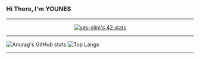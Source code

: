 # <h3 font-famly="bison">Hi There, I'm YOUNES </h3>

---

<div align="center">
  <a href="https://github.com/JaeSeoKim/badge42"><img src="https://badge42.vercel.app/api/v2/cl9smgnrq00250fju0ztclesb/stats?cursusId=21&coalitionId=80" alt="yes-slim's 42 stats" /></a>
</div>

---

![Anurag's GitHub stats](https://github-readme-stats.vercel.app/api?username=BL4Z3-y&show_icons=true&theme=highcontrast)
![Top Langs](https://github-readme-stats.vercel.app/api/top-langs/?username=BL4Z3-y&layout=compact&theme=dracula)

---
